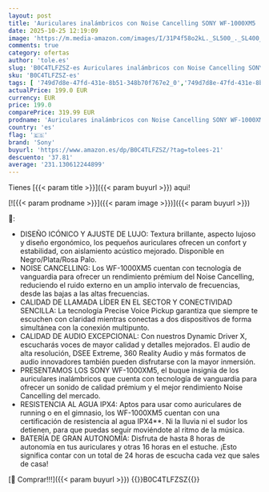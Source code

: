 ```yaml
---
layout: post
title: 'Auriculares inalámbricos con Noise Cancelling SONY WF-1000XM5  bluetooth  auriculares in-ear  micrófono  hasta 24 horas de batería  carga rápida  IPX4  Alexa y Google Assitant  iOS y Android - Negro'
date: 2025-10-25 12:19:09
image: 'https://m.media-amazon.com/images/I/31P4f58o2kL._SL500_._SL400_.jpg'
comments: true
category: ofertas
author: 'tole.es'
slug: 'B0C4TLFZSZ-es Auriculares inalámbricos con Noise Cancelling SONY...'
sku: 'B0C4TLFZSZ-es'
tags: [ '749d7d8e-47fd-431e-8b51-348b70f767e2_0','749d7d8e-47fd-431e-8b51-348b70f767e2_9801','Arborist Merchandising Root','Auriculares para equipo de audio','Auriculares y accesorios','Electrónica','Self Service','Special Features Stores','Wireless Category page - Wearables','alexa','sony','🇪🇸', ]
actualPrice: 199.0 EUR
currency: EUR
price: 199.0
comparePrice: 319.99 EUR
prodname: 'Auriculares inalámbricos con Noise Cancelling SONY WF-1000XM5  bluetooth  auriculares in-ear  micrófono  hasta 24 horas de batería  carga rápida  IPX4  Alexa y Google Assitant  iOS y Android - Negro'
country: 'es'
flag: '🇪🇸'
brand: 'Sony'
buyurl: 'https://www.amazon.es/dp/B0C4TLFZSZ/?tag=tolees-21'
descuento: '37.81'
average: '231.130612244899'
---
```


Tienes [{{< param title >}}]({{< param buyurl >}}) aqui!

[![{{< param prodname >}}]({{< param image >}})]({{< param buyurl >}})

🔎:

- DISEÑO ICÓNICO Y AJUSTE DE LUJO: Textura brillante, aspecto lujoso y diseño ergonómico, los pequeños auriculares ofrecen un confort y estabilidad, con aislamiento acústico mejorado. Disponible en Negro/Plata/Rosa Palo.
- NOISE CANCELLING: Los WF-1000XM5 cuentan con tecnología de vanguardia para ofrecer un rendimiento prémium del Noise Cancelling, reduciendo el ruido externo en un amplio intervalo de frecuencias, desde las bajas a las altas frecuencias.
- CALIDAD DE LLAMADA LÍDER EN EL SECTOR Y CONECTIVIDAD SENCILLA: La tecnología Precise Voice Pickup garantiza que siempre te escuchen con claridad mientras conectas a dos dispositivos de forma simultánea con la conexión multipunto.
- CALIDAD DE AUDIO EXCEPCIONAL: Con nuestros Dynamic Driver X, escucharás voces de mayor calidad y detalles mejorados. El audio de alta resolución, DSEE Extreme, 360 Reality Audio y más formatos de audio innovadores también pueden disfrutarse con la mayor inmersión.
- PRESENTAMOS LOS SONY WF-1000XM5, el buque insignia de los auriculares inalámbricos que cuenta con tecnología de vanguardia para ofrecer un sonido de calidad prémium y el mejor rendimiento Noise Cancelling del mercado.
- RESISTENCIA AL AGUA IPX4: Aptos para usar como auriculares de running o en el gimnasio, los WF-1000XM5 cuentan con una certificación de resistencia al agua IPX4**. Ni la lluvia ni el sudor los detienen, para que puedas seguir moviéndote al ritmo de la música.
- BATERÍA DE GRAN AUTONOMÍA: Disfruta de hasta 8 horas de autonomía en tus auriculares y otras 16 horas en el estuche. ¡Esto significa contar con un total de 24 horas de escucha cada vez que sales de casa!

[🛒 Comprar!!!]({{< param buyurl >}})
{{<world>}}B0C4TLFZSZ{{</world>}}
